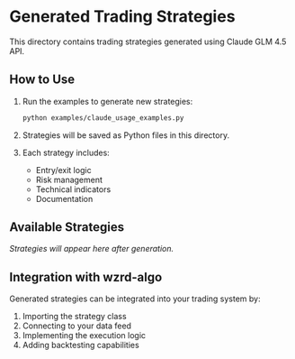 # Generated Trading Strategies

This directory contains trading strategies generated using Claude GLM 4.5 API.

## How to Use

1. Run the examples to generate new strategies:
   ```bash
   python examples/claude_usage_examples.py
   ```

2. Strategies will be saved as Python files in this directory.

3. Each strategy includes:
   - Entry/exit logic
   - Risk management
   - Technical indicators
   - Documentation

## Available Strategies

*Strategies will appear here after generation.*

## Integration with wzrd-algo

Generated strategies can be integrated into your trading system by:

1. Importing the strategy class
2. Connecting to your data feed
3. Implementing the execution logic
4. Adding backtesting capabilities